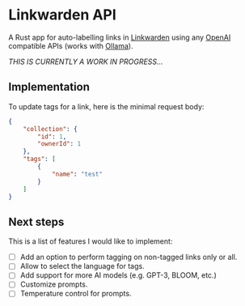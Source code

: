 # Linkwarden API

A Rust app for auto-labelling links in [Linkwarden](https://linkwarden.app/) using any [OpenAI](https://openai.com/) compatible APIs (works with [Ollama](https://github.com/ollama/ollama)).

*THIS IS CURRENTLY A WORK IN PROGRESS...*

## Implementation

To update tags for a link, here is the minimal request body:

```json
{
    "collection": {
        "id": 1,
        "ownerId": 1
    },
    "tags": [
        {
            "name": "test"
        }
    ]
}
```

## Next steps

This is a list of features I would like to implement:

- [ ] Add an option to perform tagging on non-tagged links only or all.
- [ ] Allow to select the language for tags.
- [ ] Add support for more AI models (e.g. GPT-3, BLOOM, etc.)
- [ ] Customize prompts.
- [ ] Temperature control for prompts.
